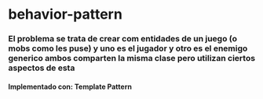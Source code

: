 # behavior-pattern
### El problema se trata de crear com entidades de un juego (o mobs como les puse) y uno es el jugador y otro es el enemigo generico ambos comparten la misma clase pero utilizan ciertos aspectos de esta
#### Implementado con: Template Pattern
